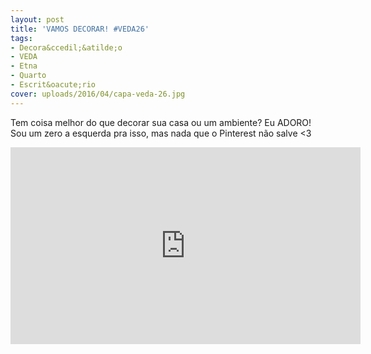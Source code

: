 ```yaml
---
layout: post
title: 'VAMOS DECORAR! #VEDA26'
tags:
- Decora&ccedil;&atilde;o
- VEDA
- Etna
- Quarto
- Escrit&oacute;rio
cover: uploads/2016/04/capa-veda-26.jpg
---
```


Tem coisa melhor do que decorar sua casa ou um ambiente? Eu ADORO! Sou um zero a esquerda pra isso, mas nada que o Pinterest n&atilde;o salve <3

<iframe width="560" height="315" src="https://www.youtube.com/embed/R-DJD-YuRdo" frameborder="0" allowfullscreen></iframe>
